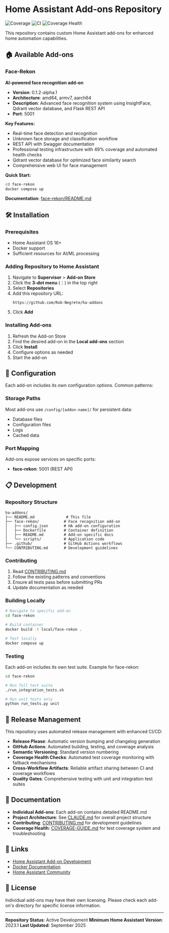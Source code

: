 # Home Assistant Add-ons Repository

<!-- Test: Verifying Coverage Health Check workflow triggering -->

![Coverage](https://img.shields.io/badge/coverage-49%25-yellow)
![CI](https://github.com/Rob-Negrete/ha-addons/workflows/CI/badge.svg)
![Coverage Health](https://github.com/Rob-Negrete/ha-addons/workflows/Coverage%20Health%20Check/badge.svg)

This repository contains custom Home Assistant add-ons for enhanced home automation capabilities.

## 🏠 Available Add-ons

### Face-Rekon

**AI-powered face recognition add-on**

- **Version**: 0.1.2-alpha.1
- **Architecture**: amd64, armv7, aarch64
- **Description**: Advanced face recognition system using InsightFace, Qdrant vector database, and Flask REST API
- **Port**: 5001

**Key Features:**

- Real-time face detection and recognition
- Unknown face storage and classification workflow
- REST API with Swagger documentation
- Professional testing infrastructure with 49% coverage and automated health checks
- Qdrant vector database for optimized face similarity search
- Comprehensive web UI for face management

**Quick Start:**

```bash
cd face-rekon
docker compose up
```

**Documentation**: [face-rekon/README.md](./face-rekon/README.md)

## 🛠️ Installation

### Prerequisites

- Home Assistant OS 16+
- Docker support
- Sufficient resources for AI/ML processing

### Adding Repository to Home Assistant

1. Navigate to **Supervisor** > **Add-on Store**
2. Click the **3-dot menu** (⋮) in the top right
3. Select **Repositories**
4. Add this repository URL:
   ```
   https://github.com/Rob-Negrete/ha-addons
   ```
5. Click **Add**

### Installing Add-ons

1. Refresh the Add-on Store
2. Find the desired add-on in the **Local add-ons** section
3. Click **Install**
4. Configure options as needed
5. Start the add-on

## 🔧 Configuration

Each add-on includes its own configuration options. Common patterns:

### Storage Paths

Most add-ons use `/config/[addon-name]/` for persistent data:

- Database files
- Configuration files
- Logs
- Cached data

### Port Mapping

Add-ons expose services on specific ports:

- **face-rekon**: 5001 (REST API)

## 📋 Development

### Repository Structure

```
ha-addons/
├── README.md              # This file
├── face-rekon/           # Face recognition add-on
│   ├── config.json       # HA add-on configuration
│   ├── Dockerfile        # Container definition
│   ├── README.md         # Add-on specific docs
│   └── scripts/          # Application code
├── .github/              # GitHub Actions workflows
└── CONTRIBUTING.md       # Development guidelines
```

### Contributing

1. Read [CONTRIBUTING.md](./CONTRIBUTING.md)
2. Follow the existing patterns and conventions
3. Ensure all tests pass before submitting PRs
4. Update documentation as needed

### Building Locally

```bash
# Navigate to specific add-on
cd face-rekon

# Build container
docker build -t local/face-rekon .

# Test locally
docker compose up
```

### Testing

Each add-on includes its own test suite. Example for face-rekon:

```bash
cd face-rekon

# Run full test suite
./run_integration_tests.sh

# Run unit tests only
python run_tests.py unit
```

## 🚀 Release Management

This repository uses automated release management with enhanced CI/CD:

- **Release Please**: Automatic version bumping and changelog generation
- **GitHub Actions**: Automated building, testing, and coverage analysis
- **Semantic Versioning**: Standard version numbering
- **Coverage Health Checks**: Automated test coverage monitoring with fallback mechanisms
- **Cross-Workflow Artifacts**: Reliable artifact sharing between CI and coverage workflows
- **Quality Gates**: Comprehensive testing with unit and integration test suites

## 📖 Documentation

- **Individual Add-ons**: Each add-on contains detailed README.md
- **Project Architecture**: See [CLAUDE.md](../CLAUDE.md) for overall project structure
- **Contributing**: [CONTRIBUTING.md](./CONTRIBUTING.md) for development guidelines
- **Coverage Health**: [COVERAGE-GUIDE.md](./COVERAGE-GUIDE.md) for test coverage system and troubleshooting

## 🔗 Links

- [Home Assistant Add-on Development](https://developers.home-assistant.io/docs/add-ons/)
- [Docker Documentation](https://docs.docker.com/)
- [Home Assistant Community](https://community.home-assistant.io/)

## 📄 License

Individual add-ons may have their own licensing. Please check each add-on's directory for specific license information.

---

**Repository Status**: Active Development
**Minimum Home Assistant Version**: 2023.1
**Last Updated**: September 2025
